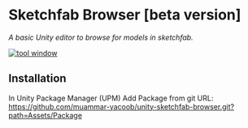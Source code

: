 # Sketchfab Browser [beta version]
*A basic Unity editor to browse for models in sketchfab.*

[![tool window](./res/tool-window.jpg)](https://sketchfab.com/3d-models/starbutts-564e02a97528499388ca00d3c6bdb044)

## Installation ##
In Unity Package Manager (UPM) Add Package from git URL: https://github.com/muammar-yacoob/unity-sketchfab-browser.git?path=Assets/Package
